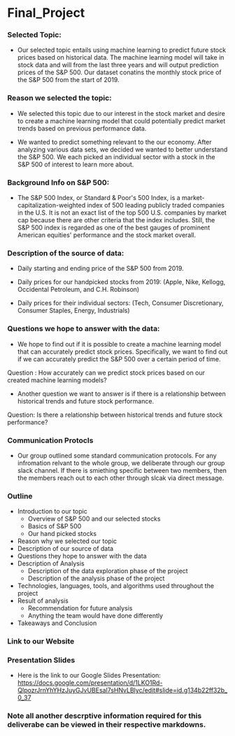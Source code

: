 # Final_Project

### Selected Topic:
- Our selected topic entails using machine learning to predict future stock prices based on historical data. The machine learning model will take in stock data and will from the last three years and will output prediction prices of the S&P 500. Our dataset conatins the monthly stock price of the S&P 500 from the start of 2019.

### Reason we selected the topic:
- We selected this topic due to our interest in the stock market and desire to create a machine learning model that could potentially predict market trends based on previous performance data. 

- We wanted to predict something relevant to the our economy. After analyzing various data sets, we decided we wanted to better understand the S&P 500. We each picked an individual sector with a stock in the   S&P 500 of interest to learn more about.

### Background Info on S&P 500:
- The S&P 500 Index, or Standard & Poor's 500 Index, is a market-capitalization-weighted index of 500 leading publicly traded companies in the U.S. It is not an exact list of the top 500 U.S. companies by market cap because there are other criteria that the index includes. Still, the S&P 500 index is regarded as one of the best gauges of prominent American equities' performance and the stock market overall.

### Description of the source of data:
- Daily starting and ending price of the S&P 500 from 2019.

- Daily prices for our handpicked stocks from 2019:
    (Apple, Nike, Kellogg, Occidental Petroleum, and C.H. Robinson)

- Daily prices for their individual sectors: 
(Tech, Consumer Discretionary, Consumer Staples, Energy, Industrials)


### Questions we hope to answer with the data:
- We hope to find out if it is possible to create a machine learning model that can accurately predict stock prices. Specifically, we want to find out if we can accurately predict the S&P 500 over a certain period of time. 

Question : How accurately can we predict stock prices based on our created machine learning models?

- Another question we want to answer is if there is a relationship between historical trends and future stock performance.

Question: Is there a relationship between historical trends and future stock performance?

### Communication Protocls
- Our group outlined some standard communication protocols. For any infromation relvant to the whole group, we deliberate through our group slack channel. If there is smiething specific between two members, then the members reach out to each other through slcak via direct message.

### Outline
- Introduction to our topic
    - Overview of S&P 500 and our selected stocks
    - Basics of S&P 500
    - Our hand picked stocks
- Reason why we selected our topic 
- Description of our source of data 
- Questions they hope to answer with the data 
- Description of Analysis
    - Description of the data exploration phase of the project
    - Description of the analysis phase of the project 
- Technologies, languages, tools, and algorithms used throughout the project 
- Result of analysis
    - Recommendation for future analysis 
    - Anything the team would have done differently
- Takeaways and Conclusion

### Link to our Website

### Presentation Slides
- Here is the link to our Google Slides Presentation:
https://docs.google.com/presentation/d/1LKO1Rd-QlpozrJrnYhYHzJuyGJvUBEsal7sHNvLBlyc/edit#slide=id.g134b22ff32b_0_37

### Note all another descrptive information required for this deliverabe can be viewed in their respective markdowns.